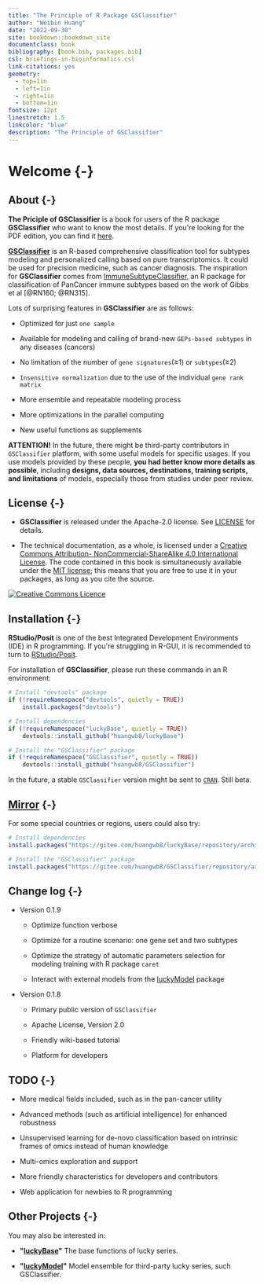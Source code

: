 ```yaml
--- 
title: "The Principle of R Package GSClassifier"
author: "Weibin Huang"
date: "2022-09-30"
site: bookdown::bookdown_site
documentclass: book
bibliography: [book.bib, packages.bib]
csl: briefings-in-bioinformatics.csl
link-citations: yes
geometry:
  - top=1in
  - left=1in
  - right=1in
  - bottom=1in
fontsize: 12pt
linestretch: 1.5
linkcolor: "blue"
description: "The Principle of GSClassifier"
---
```


# Welcome {-}

<!--

[GSClassifier](https://github.com/huangwb8/GSClassifier) is an R package for modeling and identification of Gene Expression Profiles (GEPs) subtypes. The detail of **GSClassifier** package usage had been demonstrated in [Github WiKi](https://github.com/huangwb8/GSClassifier/wiki). Here, we propose to introduce the principle of GSClassifier, including flowchart, **top scoring pairs (TSP)** algorithm, and batch effect control. 

emoji: https://github.com/rstudio/blogdown/issues/171

-->


## About {-}

**The Priciple of GSClassifier** is a book for users of the R package **GSClassifier** who want to know the most details. If you're looking for the PDF edition, you can find it  [here](https://github.com/huangwb8/GSClassifier.principle/blob/master/docs/GSClassifier.principle.pdf).

[**GSClassifier**](https://github.com/huangwb8/GSClassifier) is an R-based comprehensive classification tool for subtypes modeling and personalized calling based on pure transcriptomics. It could be used for precision medicine, such as cancer diagnosis. The inspiration for **GSClassifier** comes from [ImmuneSubtypeClassifier](https://github.com/CRI-iAtlas/ImmuneSubtypeClassifier), an R package for classification of PanCancer immune subtypes based on the work of Gibbs et al [@RN160; @RN315].

Lots of surprising features in **GSClassifier** are as follows: 

+ Optimized for just `one sample`

+ Available for modeling and calling of brand-new `GEPs-based subtypes` in any diseases (cancers)

+ No limitation of the number of `gene signatures`(≥1) or `subtypes`(≥2)

+ `Insensitive normalization` due to the use of  the individual `gene rank matrix`

+ More ensemble and repeatable modeling process

+ More optimizations in the parallel computing

+ New useful functions as supplements

**ATTENTION!** In the future, there might be third-party contributors in `GSClassifier` platform, with some useful models for specific usages. If you use models provided by these people, **you had better know more details as possible**, including **designs, data sources, destinations, training scripts, and limitations** of models, especially those from studies under peer review.

## License {-}

+ **GSClassifier** is released under the Apache-2.0 license. See [LICENSE](https://github.com/huangwb8/GSClassifier/blob/master/license.txt) for details.

+ The technical documentation, as a whole, is licensed under a [Creative Commons Attribution-
NonCommercial-ShareAlike 4.0 International License](http://creativecommons.org/licenses/by-nc-sa/4.0/). The code contained in this book is simultaneously available under the [MIT license](https://opensource.org/licenses/MIT); this means that you are free to use it in your packages, as long as you cite the source.

<a rel="license" href="http://creativecommons.org/licenses/by-nc-sa/4.0/"><img alt="Creative Commons Licence" style="border-width:0" src="https://i.creativecommons.org/l/by-nc-sa/4.0/88x31.png" /></a>

## Installation {-}

**RStudio/Posit** is one of the best Integrated Development Environments (IDE) in R programming. If you're struggling in R-GUI, it is recommended to turn to [RStudio/Posit](https://www.rstudio.com/).

For installation of **GSClassifier**, please run these commands in an R environment: 

```R
# Install "devtools" package
if (!requireNamespace("devtools", quietly = TRUE))
    install.packages("devtools")

# Install dependencies
if (!requireNamespace("luckyBase", quietly = TRUE))
    devtools::install_github("huangwb8/luckyBase")

# Install the "GSClassifier" package
if (!requireNamespace("GSClassifier", quietly = TRUE))
    devtools::install_github("huangwb8/GSClassifier")
```

In the future, a stable `GSClassifier` version might be sent to [`CRAN`](https://cran.r-project.org/). Still beta.


## [Mirror](https://gitee.com/huangwb8/GSClassifier) {-}

For some special countries or regions, users could also try:

```R
# Install dependencies
install.packages("https://gitee.com/huangwb8/luckyBase/repository/archive/Primary?format=tar.gz", repos=NULL, method="libcurl")

# Install the "GSClassifier" package
install.packages("https://gitee.com/huangwb8/GSClassifier/repository/archive/Primary?format=tar.gz", repos=NULL, method="libcurl")
```

## Change log {-}

+ Version 0.1.9

  + Optimize function verbose
  
  + Optimize for a routine scenario: one gene set and two subtypes
  
  + Optimize the strategy of automatic parameters selection for modeling training with R package `caret`
  
  + Interact with external models from the [luckyModel](https://github.com/huangwb8/luckyModel) package

+ Version 0.1.8

  + Primary public version of `GSClassifier`
  
  + Apache License, Version 2.0
  
  + Friendly wiki-based tutorial
  
  + Platform for developers

## TODO {-}

+ More medical fields included, such as in the pan-cancer utility

+ Advanced methods (such as artificial intelligence) for enhanced robustness

+ Unsupervised learning for de-novo classification based on intrinsic frames of omics instead of human knowledge

+ Multi-omics exploration and support

+ More friendly characteristics for developers and contributors

+ Web application for newbies to R programming

## Other Projects {-}

You may also be interested in:

* __"[luckyBase](https://github.com/huangwb8/luckyBase)"__ The base functions of lucky series.

* __"[luckyModel](https://github.com/huangwb8/luckyModel)"__ Model ensemble for third-party lucky series, such GSClassifier.
